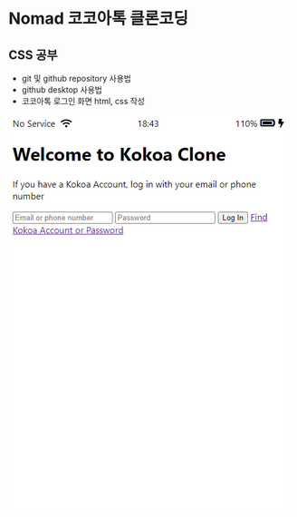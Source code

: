 Nomad 코코아톡 클론코딩
==============
## CSS 공부

* git 및 github repository 사용법
* github desktop 사용법
* 코코아톡 로그인 화면 html, css 작성

![200731.png](img/200731.png)
